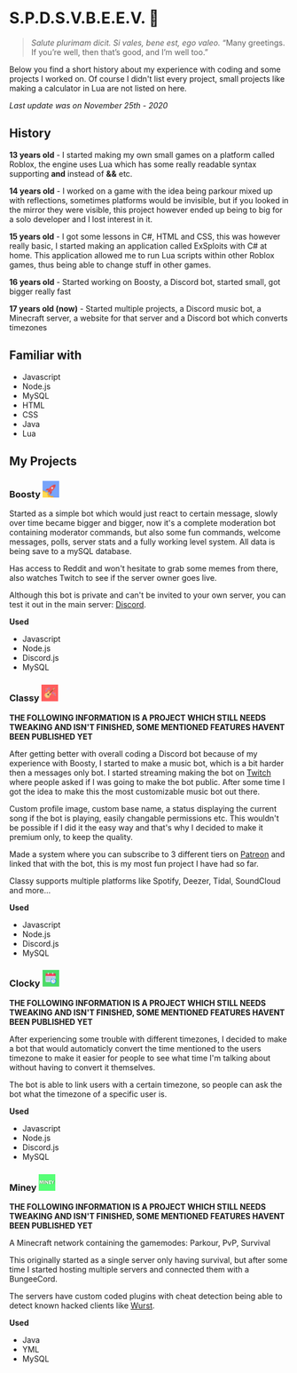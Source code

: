# **S.P.D.S.V.B.E.E.V. 👋**

> *Salute plurimam dicit. Si vales, bene est, ego valeo.*
> “Many greetings. If you’re well, then that’s good, and I’m well too.”

Below you find a short history about my experience with coding and some projects I worked on.
Of course I didn't list every project, small projects like making a calculator in Lua are not listed on here.

*Last update was on November 25th - 2020* 

## **History**

**13 years old** - I started making my own small games on a platform called Roblox, the engine uses Lua which has some really readable syntax supporting **and** instead of **&&** etc.

**14 years old** - I worked on a game with the idea being parkour mixed up with reflections, sometimes platforms would be invisible, but if you looked in the mirror they were visible, this project however ended up being to big for a solo developer and I lost interest in it.

**15 years old** - I got some lessons in C#, HTML and CSS, this was however really basic, I started making an application called ExSploits with C# at home. This application allowed me to run Lua scripts within other Roblox games, thus being able to change stuff in other games.

**16 years old** - Started working on Boosty, a Discord bot, started small, got bigger really fast

**17 years old (now)** - Started multiple projects, a Discord music bot, a Minecraft server, a website for that server and a Discord bot which converts timezones

## **Familiar with**

* Javascript
* Node.js
* MySQL
* HTML
* CSS
* Java
* Lua

## **My Projects**

### **Boosty <img src="https://raw.githubusercontent.com/Exhabition/Exhabition/main/boosty.png" alt="Boosty" width="30"/>**

Started as a simple bot which would just react to certain message, slowly over time became bigger and bigger, now it's a complete moderation bot containing moderator commands, but also some fun commands, welcome messages, polls, server stats and a fully working level system. All data is being save to a mySQL database.

Has access to Reddit and won't hesitate to grab some memes from there, also watches Twitch to see if the server owner goes live.

Although this bot is private and can't be invited to your own server, you can test it out in the main server: [Discord](https://discord.gg/JUZ6KHK).

**Used** 
 * Javascript
 * Node.js
 * Discord.js
 * MySQL


### **Classy <img src="https://raw.githubusercontent.com/Exhabition/Exhabition/main/classy.png" alt="Classy" width="30"/>**

**THE FOLLOWING INFORMATION IS A PROJECT WHICH STILL NEEDS TWEAKING AND ISN'T FINISHED, SOME MENTIONED FEATURES HAVENT BEEN PUBLISHED YET**

After getting better with overall coding a Discord bot because of my experience with Boosty, I started to make a music bot, which is a bit harder then a messages only bot. 
I started streaming making the bot on [Twitch](http://twitch.miney.net) where people asked if I was going to make the bot public. After some time I got the idea to make this the most customizable music bot out there. 

Custom profile image, custom base name, a status displaying the current song if the bot is playing, easily changable permissions etc. 
This wouldn't be possible if I did it the easy way and that's why I decided to make it premium only, to keep the quality.

Made a system where you can subscribe to 3 different tiers on [Patreon](https://patreon.com/ClassyDiscord) and linked that with the bot, this is my most fun project I have had so far.

Classy supports multiple platforms like Spotify, Deezer, Tidal, SoundCloud and more...

**Used** 
 * Javascript
 * Node.js
 * Discord.js
 * MySQL


### **Clocky  <img src="https://raw.githubusercontent.com/Exhabition/Exhabition/main/clocky.png" alt="Clocky" width="30"/>**

**THE FOLLOWING INFORMATION IS A PROJECT WHICH STILL NEEDS TWEAKING AND ISN'T FINISHED, SOME MENTIONED FEATURES HAVENT BEEN PUBLISHED YET**

After experiencing some trouble with different timezones, I decided to make a bot that would automaticly convert the time mentioned to the users timezone to make it easier for people to see what time I'm talking about without having to convert it themselves.

The bot is able to link users with a certain timezone, so people can ask the bot what the timezone of a specific user is.

**Used** 
 * Javascript
 * Node.js
 * Discord.js
 * MySQL


### **Miney <img src="https://raw.githubusercontent.com/Exhabition/Exhabition/main/miney.png" alt="Miney" width="30"/>**

**THE FOLLOWING INFORMATION IS A PROJECT WHICH STILL NEEDS TWEAKING AND ISN'T FINISHED, SOME MENTIONED FEATURES HAVENT BEEN PUBLISHED YET**

A Minecraft network containing the gamemodes: Parkour, PvP, Survival

This originally started as a single server only having survival, but after some time I started hosting multiple servers and connected them with a BungeeCord.

The servers have custom coded plugins with cheat detection being able to detect known hacked clients like [Wurst](https://github.com/Wurst-Imperium/Wurst7). 

**Used** 
 * Java
 * YML
 * MySQL
